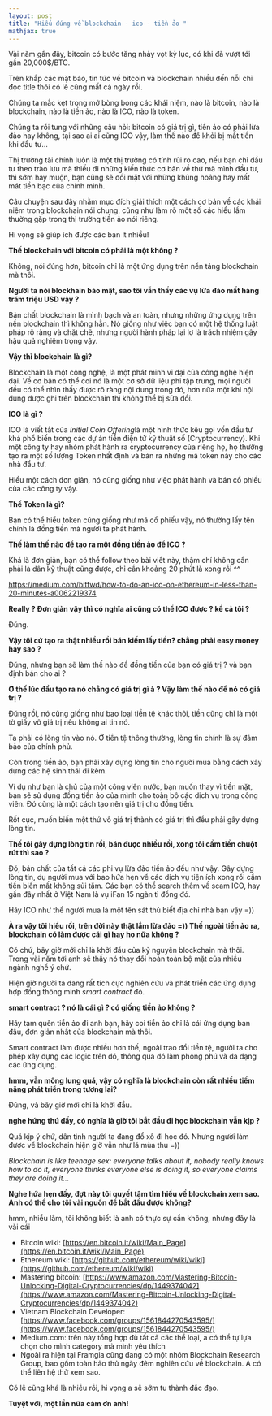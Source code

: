 ```yaml
---
layout: post
title: "Hiểu đúng về blockchain - ico - tiền ảo "
mathjax: true
---
```

Vài năm gần đây, bitcoin có bước tăng nhảy vọt kỷ lục, có khi đã vượt tới gần 20,000$/BTC.

Trên khắp các mặt báo, tin tức về bitcoin và blockchain nhiều đến nỗi chỉ đọc title thôi có lẽ cũng mất cả ngày rồi.

Chúng ta mắc kẹt trong mớ bòng bong các khái niệm, nào là bitcoin, nào là blockchain, nào là tiền ảo, nào là ICO, nào là token.

Chúng ta rối tung với những câu hỏi: bitcoin có giá trị gì, tiền ảo có phải lừa đảo hay không, tại sao ai ai cũng ICO vậy, làm thế nào để khỏi bị mất tiền khi đầu tư...

Thị trường tài chính luôn là một thị trường có tính rủi ro cao, nếu bạn chỉ đầu tư theo trào lưu mà thiếu đi những kiến thức cơ bản về thứ mà mình đầu tư, thì sớm hay muộn, bạn cũng sẽ đối mặt với những khủng hoảng hay mất mát tiền bạc của chính mình.

Câu chuyện sau đây nhằm mục đích giải thích một cách cơ bản về các khái niệm trong blockchain nói chung, cũng như làm rõ một số các hiểu lầm thường gặp trong thị trường tiền ảo nói riêng.

Hi vọng sẽ giúp ích được các bạn ít nhiều!

**Thế blockchain với bitcoin có phải là một không ?**

Không, nói đúng hơn, bitcoin chỉ là một ứng dụng trên nền tảng blockchain mà thôi.

**Người ta nói blockhain bảo mật, sao tôi vẫn thấy các vụ lừa đảo mất hàng trăm triệu USD vậy ?**

Bản chất blockchain là mình bạch và an toàn, nhưng những ứng dụng trên nền blockchain thì không hẳn. Nó giống như việc bạn có một hệ thống luật pháp rõ ràng và chặt chẽ, nhưng người hành pháp lại lơ là trách nhiệm gây hậu quả nghiêm trọng vậy.

**Vậy thì blockchain là gì?**

Blockchain là một công nghệ, là một phát minh vĩ đại của công nghệ hiện đại. Về cơ bản có thể coi nó là một cơ sở dữ liệu phi tập trung, mọi người đều có thể nhìn thấy được rõ ràng nội dung trong đó, hơn nữa một khi nội dung được ghi trên blockchain thì không thể bị sửa đổi.

**ICO là gì ?**

ICO là viết tắt của *Initial Coin Offering*là một hình thức kêu gọi vốn đầu tư khá phổ biến trong các dự án tiền điện tử kỹ thuật số (Cryptocurrency). Khi một công ty hay nhóm phát hành ra cryptocurrency của riêng họ, họ thường tạo ra một số lượng Token nhất định và bán ra những mã token này cho các nhà đầu tư.

Hiểu một cách đơn giản, nó cũng giống như việc phát hành và bán cổ phiếu của các công ty vậy.

**Thế Token là gì?**

Bạn có thể hiểu token cũng giống như mã cổ phiếu vậy, nó thường lấy tên chính là đồng tiền mà người ta phát hành.

**Thế làm thế nào để tạo ra một đồng tiền ảo để ICO ?**

Khá là đơn giản, bạn có thể follow theo bài viết này, thậm chí không cần phải là dân kỹ thuật cũng được, chỉ cần khoảng 20 phút là xong rồi ^^

https://medium.com/bitfwd/how-to-do-an-ico-on-ethereum-in-less-than-20-minutes-a0062219374

**Really ? Đơn giản vậy thì có nghĩa ai cũng có thể ICO được ? kể cả tôi ?**

Đúng.

**Vậy tôi cứ tạo ra thật nhiều rồi bán kiếm lấy tiền? chẳng phải easy money hay sao ?**

Đúng, nhưng bạn sẽ làm thế nào để đồng tiền của bạn có giá trị ? và bạn định bán cho ai ?

**Ơ thế lúc đầu tạo ra nó chẳng có giá trị gì à ? Vậy làm thế nào để nó có giá trị ?**

Đúng rồi, nó cũng giống như bao loại tiền tệ khác thôi, tiền cũng chỉ là một tờ giấy vô giá trị nếu không ai tin nó.

Ta phải có lòng tin vào nó. Ở tiền tệ thông thường, lòng tin chính là sự đảm bảo của chính phủ.

Còn trong tiền ảo, bạn phải xây dựng lòng tin cho người mua bằng cách xây dựng các hệ sinh thái đi kèm.

Ví dụ như bạn là chủ của một công viên nước, bạn muốn thay vì tiền mặt, bạn sẽ sử dụng đồng tiền ảo của mình cho toàn bộ các dịch vụ trong công viên. Đó cũng là một cách tạo nên giá trị cho đồng tiền.

Rốt cục, muốn biến một thứ vô giá trị thành có giá trị thì đều phải gây dựng lòng tin.

**Thế tôi gây dựng lòng tin rồi, bán được nhiều rồi, xong tôi cầm tiền chuột rút thì sao ?**

Đó, bản chất của tất cả các phi vụ lừa đảo tiền ảo đểu như vậy. Gây dựng lòng tin, dụ người mua với bao hứa hẹn về các dịch vụ tiện ích xong rồi cầm tiền biến mất không sủi tăm. Các bạn có thể search thêm về scam ICO, hay gần đây nhất ở Việt Nam là vụ iFan 15 ngàn tỉ đồng đó.

Hãy ICO như thể người mua là một tên sát thủ biết địa chỉ nhà bạn vậy =))

**À ra vậy tôi hiểu rồi, trên đời này thật lắm lừa đảo =)) Thế ngoài tiền ảo ra, blockchain có làm được cái gì hay ho nữa không ?**

Có chứ, bây giờ mới chỉ là khởi đầu của kỷ nguyên blockchain mà thôi. Trong vài năm tới anh sẽ thấy nó thay đổi hoàn toàn bộ mặt của nhiều ngành nghề ý chứ.

Hiện giờ người ta đang rất tích cực nghiên cứu và phát triển các ứng dụng hợp đồng thông minh *smart contract* đó.

**smart contract ? nó là cái gì ? có giống tiền ảo không ?**

Hãy tạm quên tiền ảo đi anh bạn, hãy coi tiền ảo chỉ là cái ứng dụng ban đầu, đơn giản nhất của blockchain mà thôi.

Smart contract làm được nhiều hơn thế, ngoài trao đổi tiền tệ, người ta cho phép xây dựng các logic trên đó, thông qua đó làm phong phú và đa dạng các ứng dụng.

**hmm, vẫn mông lung quá, vậy có nghĩa là blockchain còn rất nhiều tiềm năng phát triển trong tương lai?**

Đúng, và bây giờ mới chỉ là khởi đầu.

**nghe hứng thú đấy, có nghĩa là giờ tôi bắt đầu đi học blockchain vẫn kịp ?**

Quá kịp ý chứ, dân tình người ta đang đổ xô đi học đó. Nhưng người làm được về blockchain hiện giờ vẫn như lá mùa thu =))

*Blockchain is like teenage sex: everyone talks about it, nobody really knows how to do it, everyone thinks everyone else is doing it, so everyone claims they are doing it…*

**Nghe hứa hẹn đấy, đợt này tôi quyết tâm tìm hiểu về blockchain xem sao. Anh có thể cho tôi vài nguồn để bắt đầu được không?**

hmm, nhiều lắm, tôi không biết là anh có thực sự cần không, nhưng đây là vài cái

- Bitcoin wiki: [https://en.bitcoin.it/wiki/Main_Page](https://en.bitcoin.it/wiki/Main_Page)
- Ethereum wiki: [https://github.com/ethereum/wiki/wiki](https://github.com/ethereum/wiki/wiki)
- Mastering bitcoin: [https://www.amazon.com/Mastering-Bitcoin-Unlocking-Digital-Cryptocurrencies/dp/1449374042](https://www.amazon.com/Mastering-Bitcoin-Unlocking-Digital-Cryptocurrencies/dp/1449374042)
- Vietnam Blockchain Developer: [https://www.facebook.com/groups/1561844270543595/](https://www.facebook.com/groups/1561844270543595/)
- Medium.com: trên này tổng hợp đủ tất cả các thể loại, a có thể tự lựa chọn cho mình category mà mình yêu thích
- Ngoài ra hiện tại Framgia cũng đang có một nhóm Blockchain Research Group, bao gồm toàn hảo thủ ngày đêm nghiên cứu về blockchain. A có thể liên hệ thử xem sao.

Có lẽ cũng khá là nhiều rồi, hi vọng a sẽ sớm tu thành đắc đạo.

**Tuyệt vời, một lần nữa cảm ơn anh!**

